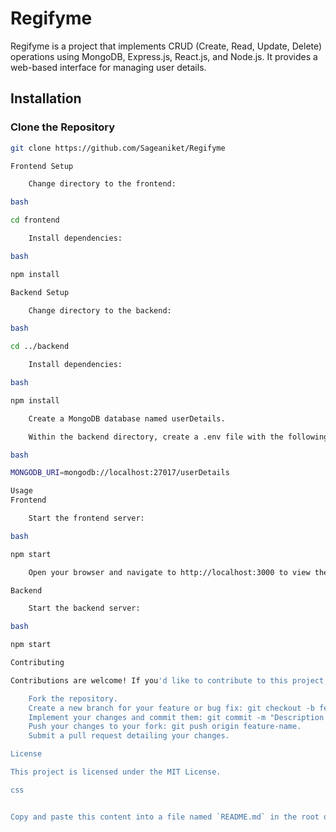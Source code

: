 # Regifyme

Regifyme is a project that implements CRUD (Create, Read, Update, Delete) operations using MongoDB, Express.js, React.js, and Node.js. It provides a web-based interface for managing user details.

## Installation

### Clone the Repository

```bash
git clone https://github.com/Sageaniket/Regifyme

Frontend Setup

    Change directory to the frontend:

bash

cd frontend

    Install dependencies:

bash

npm install

Backend Setup

    Change directory to the backend:

bash

cd ../backend

    Install dependencies:

bash

npm install

    Create a MongoDB database named userDetails.

    Within the backend directory, create a .env file with the following content:

bash

MONGODB_URI=mongodb://localhost:27017/userDetails

Usage
Frontend

    Start the frontend server:

bash

npm start

    Open your browser and navigate to http://localhost:3000 to view the application.

Backend

    Start the backend server:

bash

npm start

Contributing

Contributions are welcome! If you'd like to contribute to this project, please follow these steps:

    Fork the repository.
    Create a new branch for your feature or bug fix: git checkout -b feature-name.
    Implement your changes and commit them: git commit -m "Description of your changes".
    Push your changes to your fork: git push origin feature-name.
    Submit a pull request detailing your changes.

License

This project is licensed under the MIT License.

css


Copy and paste this content into a file named `README.md` in the root directory of your project. Feel free to customize it further if needed.
